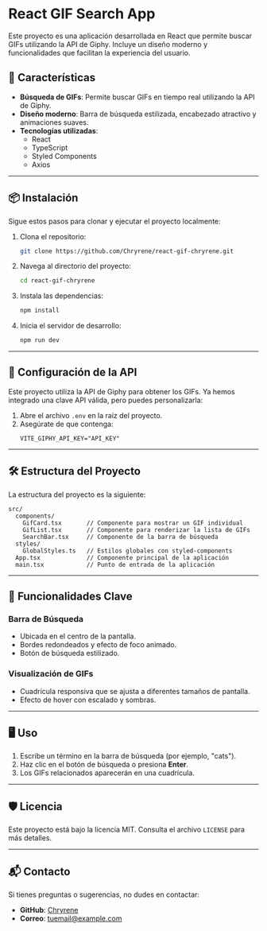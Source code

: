 
# React GIF Search App

Este proyecto es una aplicación desarrollada en React que permite buscar GIFs utilizando la API de Giphy. Incluye un diseño moderno y funcionalidades que facilitan la experiencia del usuario.

## 🚀 Características

- **Búsqueda de GIFs**: Permite buscar GIFs en tiempo real utilizando la API de Giphy.
- **Diseño moderno**: Barra de búsqueda estilizada, encabezado atractivo y animaciones suaves.
- **Tecnologías utilizadas**:
  - React
  - TypeScript
  - Styled Components
  - Axios

---

## 📦 Instalación

Sigue estos pasos para clonar y ejecutar el proyecto localmente:

1. Clona el repositorio:
   ```bash
   git clone https://github.com/Chryrene/react-gif-chryrene.git
   ```
2. Navega al directorio del proyecto:
   ```bash
   cd react-gif-chryrene
   ```
3. Instala las dependencias:
   ```bash
   npm install
   ```
4. Inicia el servidor de desarrollo:
   ```bash
   npm run dev
   ```

---

## 🔑 Configuración de la API

Este proyecto utiliza la API de Giphy para obtener los GIFs. Ya hemos integrado una clave API válida, pero puedes personalizarla:

1. Abre el archivo `.env` en la raíz del proyecto.
2. Asegúrate de que contenga:
   ```env
   VITE_GIPHY_API_KEY="API_KEY"
   ```

---

## 🛠️ Estructura del Proyecto

La estructura del proyecto es la siguiente:

```
src/
  components/
    GifCard.tsx       // Componente para mostrar un GIF individual
    GifList.tsx       // Componente para renderizar la lista de GIFs
    SearchBar.tsx     // Componente de la barra de búsqueda
  styles/
    GlobalStyles.ts   // Estilos globales con styled-components
  App.tsx             // Componente principal de la aplicación
  main.tsx            // Punto de entrada de la aplicación
```

---

## 🌟 Funcionalidades Clave

### Barra de Búsqueda
- Ubicada en el centro de la pantalla.
- Bordes redondeados y efecto de foco animado.
- Botón de búsqueda estilizado.

### Visualización de GIFs
- Cuadrícula responsiva que se ajusta a diferentes tamaños de pantalla.
- Efecto de hover con escalado y sombras.

---

## 🖥️ Uso

1. Escribe un término en la barra de búsqueda (por ejemplo, "cats").
2. Haz clic en el botón de búsqueda o presiona **Enter**.
3. Los GIFs relacionados aparecerán en una cuadrícula.

---

## 🛡️ Licencia

Este proyecto está bajo la licencia MIT. Consulta el archivo `LICENSE` para más detalles.

---

## 📬 Contacto

Si tienes preguntas o sugerencias, no dudes en contactar:
- **GitHub**: [Chryrene](https://github.com/Chryrene)
- **Correo**: [tuemail@example.com](mailto:vpasosdev@gmail.com)

